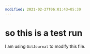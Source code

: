 ```yaml
---
modified: 2021-02-27T06:01:43+05:30
---
```


# so this is a test run

I am using `GitJournal` to modify this file.